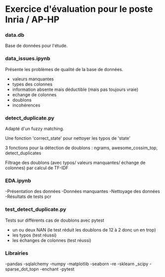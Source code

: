 # Exercice d'évaluation pour le poste Inria / AP-HP

### data.db

Base de données pour l'étude.

### data_issues.ipynb

Présente les problèmes de qualité de la base de données.
- valeurs manquantes
- types des colonnes
- information absente mais déductible (mais pas toujours vraie)
- echange de colonnes
- doublons
- incohérences

### detect_duplicate.py

Adapté d'un fuzzy matching.

Une fonction 'correct_state' pour nettoyer les typos de 'state'

3 fonctions pour la détection de doublons : ngrams, awesome_cossim_top, detect_duplicates

Filtrage des doublons (avec typos/ valeurs manquantes/ échange de colonnes) par calcul de TF-IDF


### EDA.ipynb
-Présentation des données
-Données manquantes
-Nettoyage des données
-Résultats de tests pcr

### test_detect_duplicate.py

Tests sur différents cas de doublons avec pytest
- un ou deux NAN (le test réduit les doublons de 12 à 2 donc un en trop)
- les typos (test réussi)
- les échanges de colonnes (test réussi)

### Librairies

-pandas
-sqlalchemy
-numpy
-matplotlib
-seaborn
-re
-sklearn
_scipy
-sparse_dot_topn
-enchant
-pytest
